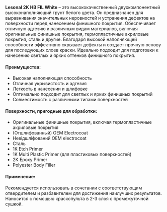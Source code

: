 **Lesonal 2K HB FIL White** – это высококачественный двухкомпонентный высоконаполняющий грунт белого цвета. Он предназначен для выравнивания значительных неровностей и устранения дефектов на поверхности перед нанесением финишного покрытия. Обеспечивает отличную адгезию к различным видам материалов, включая оригинальные финишные покрытия, термопластичные акриловые покрытия, сталь и другие. Благодаря высокой наполняющей способности эффективно скрывает дефекты и создает прочную основу для последующих слоев краски. Идеально подходит для подготовки к нанесению светлых и ярких оттенков финишного покрытия.

#### Преимущества:

- Высокая наполняющая способность
- Отличная укрывистость и адгезия
- Легкость в нанесении и шлифовке
- Оптимально подходит для светлых и ярких финишных покрытий
- Совместимость с различными типами поверхностей

#### Поверхности, пригодные для обработки:

- Оригинальные финишные покрытия, включая термопластичные акриловые покрытия
- (Отшлифованный) OEM Electrocoat
- Невідшліфований OEM electrocoat
- Сталь
- 1K Etch Primer
- 1K Multi Plastic Primer (для пластиковых поверхностей)
- 2K Epoxy Primer
- Polyester Body Filler

#### **Применение:**

Рекомендуется использовать в сочетании с соответствующим отвердителем и разбавителем для достижения наилучших результатов. Наносится с помощью краскопульта в 2-3 слоя с промежуточной сушкой.
